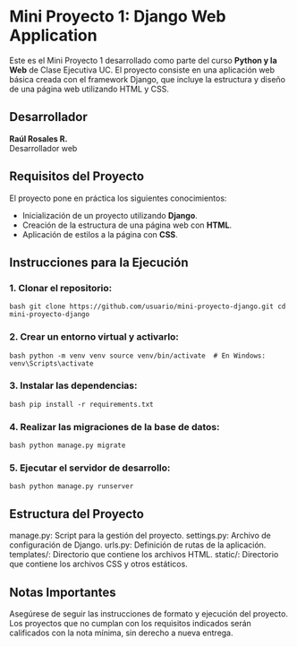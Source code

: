 # Mini Proyecto 1: Django Web Application

Este es el Mini Proyecto 1 desarrollado como parte del curso **Python y la Web** de Clase Ejecutiva UC. El proyecto consiste en una aplicación web básica creada con el framework Django, que incluye la estructura y diseño de una página web utilizando HTML y CSS.

## Desarrollador
**Raúl Rosales R.**  
Desarrollador web

## Requisitos del Proyecto
El proyecto pone en práctica los siguientes conocimientos:
- Inicialización de un proyecto utilizando **Django**.
- Creación de la estructura de una página web con **HTML**.
- Aplicación de estilos a la página con **CSS**.

## Instrucciones para la Ejecución

### 1. Clonar el repositorio:
```bash git clone https://github.com/usuario/mini-proyecto-django.git cd mini-proyecto-django ```

### 2. Crear un entorno virtual y activarlo:
```bash python -m venv venv source venv/bin/activate  # En Windows: venv\Scripts\activate ```

### 3. Instalar las dependencias:
```bash pip install -r requirements.txt```

### 4. Realizar las migraciones de la base de datos:
```bash python manage.py migrate```

### 5. Ejecutar el servidor de desarrollo:
```bash python manage.py runserver```

## Estructura del Proyecto
manage.py: Script para la gestión del proyecto.
settings.py: Archivo de configuración de Django.
urls.py: Definición de rutas de la aplicación.
templates/: Directorio que contiene los archivos HTML.
static/: Directorio que contiene los archivos CSS y otros estáticos.

## Notas Importantes
Asegúrese de seguir las instrucciones de formato y ejecución del proyecto. Los proyectos que no cumplan con los requisitos indicados serán calificados con la nota mínima, sin derecho a nueva entrega.
